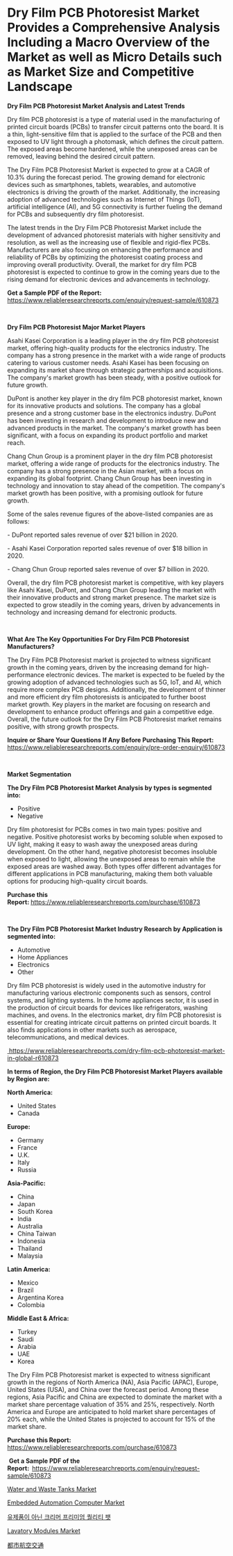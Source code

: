 <p><h1>Dry Film PCB Photoresist Market Provides a Comprehensive Analysis Including a Macro Overview of the Market as well as Micro Details such as Market Size and Competitive Landscape</h1></p><p><strong>Dry Film PCB Photoresist Market Analysis and Latest Trends</strong></p>
<p><p>Dry film PCB photoresist is a type of material used in the manufacturing of printed circuit boards (PCBs) to transfer circuit patterns onto the board. It is a thin, light-sensitive film that is applied to the surface of the PCB and then exposed to UV light through a photomask, which defines the circuit pattern. The exposed areas become hardened, while the unexposed areas can be removed, leaving behind the desired circuit pattern.</p><p>The Dry Film PCB Photoresist Market is expected to grow at a CAGR of 10.3% during the forecast period. The growing demand for electronic devices such as smartphones, tablets, wearables, and automotive electronics is driving the growth of the market. Additionally, the increasing adoption of advanced technologies such as Internet of Things (IoT), artificial intelligence (AI), and 5G connectivity is further fueling the demand for PCBs and subsequently dry film photoresist.</p><p>The latest trends in the Dry Film PCB Photoresist Market include the development of advanced photoresist materials with higher sensitivity and resolution, as well as the increasing use of flexible and rigid-flex PCBs. Manufacturers are also focusing on enhancing the performance and reliability of PCBs by optimizing the photoresist coating process and improving overall productivity. Overall, the market for dry film PCB photoresist is expected to continue to grow in the coming years due to the rising demand for electronic devices and advancements in technology.</p></p>
<p><strong>Get a Sample PDF of the Report:&nbsp;</strong> <a href="https://www.reliableresearchreports.com/enquiry/request-sample/610873">https://www.reliableresearchreports.com/enquiry/request-sample/610873</a></p>
<p>&nbsp;</p>
<p><strong>Dry Film PCB Photoresist Major Market Players</strong></p>
<p><p>Asahi Kasei Corporation is a leading player in the dry film PCB photoresist market, offering high-quality products for the electronics industry. The company has a strong presence in the market with a wide range of products catering to various customer needs. Asahi Kasei has been focusing on expanding its market share through strategic partnerships and acquisitions. The company's market growth has been steady, with a positive outlook for future growth.</p><p>DuPont is another key player in the dry film PCB photoresist market, known for its innovative products and solutions. The company has a global presence and a strong customer base in the electronics industry. DuPont has been investing in research and development to introduce new and advanced products in the market. The company's market growth has been significant, with a focus on expanding its product portfolio and market reach.</p><p>Chang Chun Group is a prominent player in the dry film PCB photoresist market, offering a wide range of products for the electronics industry. The company has a strong presence in the Asian market, with a focus on expanding its global footprint. Chang Chun Group has been investing in technology and innovation to stay ahead of the competition. The company's market growth has been positive, with a promising outlook for future growth.</p><p>Some of the sales revenue figures of the above-listed companies are as follows:</p><p>- DuPont reported sales revenue of over $21 billion in 2020.</p><p>- Asahi Kasei Corporation reported sales revenue of over $18 billion in 2020.</p><p>- Chang Chun Group reported sales revenue of over $7 billion in 2020.</p><p>Overall, the dry film PCB photoresist market is competitive, with key players like Asahi Kasei, DuPont, and Chang Chun Group leading the market with their innovative products and strong market presence. The market size is expected to grow steadily in the coming years, driven by advancements in technology and increasing demand for electronic products.</p></p>
<p>&nbsp;</p>
<p><strong>What Are The Key Opportunities For Dry Film PCB Photoresist Manufacturers?</strong></p>
<p><p>The Dry Film PCB Photoresist market is projected to witness significant growth in the coming years, driven by the increasing demand for high-performance electronic devices. The market is expected to be fueled by the growing adoption of advanced technologies such as 5G, IoT, and AI, which require more complex PCB designs. Additionally, the development of thinner and more efficient dry film photoresists is anticipated to further boost market growth. Key players in the market are focusing on research and development to enhance product offerings and gain a competitive edge. Overall, the future outlook for the Dry Film PCB Photoresist market remains positive, with strong growth prospects.</p></p>
<p><strong>Inquire or Share Your Questions If Any Before Purchasing This Report:</strong> <a href="https://www.reliableresearchreports.com/enquiry/pre-order-enquiry/610873">https://www.reliableresearchreports.com/enquiry/pre-order-enquiry/610873</a></p>
<p>&nbsp;</p>
<p><strong>Market Segmentation</strong></p>
<p><strong>The Dry Film PCB Photoresist Market Analysis by types is segmented into:</strong></p>
<p><ul><li>Positive</li><li>Negative</li></ul></p>
<p><p>Dry film photoresist for PCBs comes in two main types: positive and negative. Positive photoresist works by becoming soluble when exposed to UV light, making it easy to wash away the unexposed areas during development. On the other hand, negative photoresist becomes insoluble when exposed to light, allowing the unexposed areas to remain while the exposed areas are washed away. Both types offer different advantages for different applications in PCB manufacturing, making them both valuable options for producing high-quality circuit boards.</p></p>
<p><strong>Purchase this Report:&nbsp;</strong><a href="https://www.reliableresearchreports.com/purchase/610873">https://www.reliableresearchreports.com/purchase/610873</a></p>
<p>&nbsp;</p>
<p><strong>The Dry Film PCB Photoresist Market Industry Research by Application is segmented into:</strong></p>
<p><ul><li>Automotive</li><li>Home Appliances</li><li>Electronics</li><li>Other</li></ul></p>
<p><p>Dry film PCB photoresist is widely used in the automotive industry for manufacturing various electronic components such as sensors, control systems, and lighting systems. In the home appliances sector, it is used in the production of circuit boards for devices like refrigerators, washing machines, and ovens. In the electronics market, dry film PCB photoresist is essential for creating intricate circuit patterns on printed circuit boards. It also finds applications in other markets such as aerospace, telecommunications, and medical devices.</p></p>
<p><a href="https://www.reliableresearchreports.com/dry-film-pcb-photoresist-market-in-global-r610873">&nbsp;https://www.reliableresearchreports.com/dry-film-pcb-photoresist-market-in-global-r610873</a></p>
<p><strong>In terms of Region, the Dry Film PCB Photoresist Market Players available by Region are:</strong></p>
<p>
    <p> <strong> North America: </strong>
        <ul>
            <li>United States</li>
            <li>Canada</li>
        </ul>
        </p> 
    <p> <strong> Europe: </strong>
        <ul>
            <li>Germany</li>
            <li>France</li>
            <li>U.K.</li>
            <li>Italy</li>
            <li>Russia</li>
        </ul>
        </p> 
    <p> <strong> Asia-Pacific: </strong>
        <ul>
            <li>China</li>
            <li>Japan</li>
            <li>South Korea</li>
            <li>India</li>
            <li>Australia</li>
            <li>China Taiwan</li>
            <li>Indonesia</li>
            <li>Thailand</li>
            <li>Malaysia</li>
        </ul>
        </p> 
    <p> <strong> Latin America: </strong>
        <ul>
            <li>Mexico</li>
            <li>Brazil</li>
            <li>Argentina Korea</li>
            <li>Colombia</li>
        </ul>
        </p> 
    <p> <strong> Middle East & Africa: </strong>
        <ul>
            <li>Turkey</li>
            <li>Saudi</li>
            <li>Arabia</li>
            <li>UAE</li>
            <li>Korea</li>
        </ul>
    </p>
    </p>
<p><p>The Dry Film PCB Photoresist market is expected to witness significant growth in the regions of North America (NA), Asia Pacific (APAC), Europe, United States (USA), and China over the forecast period. Among these regions, Asia Pacific and China are expected to dominate the market with a market share percentage valuation of 35% and 25%, respectively. North America and Europe are anticipated to hold market share percentages of 20% each, while the United States is projected to account for 15% of the market share.</p></p>
<p><strong>Purchase this Report: </strong><a href="https://www.reliableresearchreports.com/purchase/610873">https://www.reliableresearchreports.com/purchase/610873</a></p>
<p>&nbsp;<strong>Get a Sample PDF of the Report:&nbsp;&nbsp;</strong><a href="https://www.reliableresearchreports.com/enquiry/request-sample/610873">https://www.reliableresearchreports.com/enquiry/request-sample/610873</a></p>
<p><strong></strong></p>
<p><p><a href="https://github.com/Airanohannonzb68e5pb53oc1/Market-Research-Report-List-2/blob/main/water-and-waste-tanks-market.md">Water and Waste Tanks Market</a></p><p><a href="https://issuu.com/reportprime-2/docs/embedded-automation-computer-market-size-2030.pptx">Embedded Automation Computer Market</a></p><p><a href="https://github.com/rsg307664904/Market-Research-Report-List-2/blob/main/819363088982.md">유제품이 아닌 크리머 프리미엄 퀄리티 팻</a></p><p><a href="https://github.com/IsmaelBlick2023/Market-Research-Report-List-1/blob/main/lavatory-modules-market.md">Lavatory Modules Market</a></p><p><a href="https://github.com/xnljig2898992/Market-Research-Report-List-2/blob/main/943680897423.md">都市航空交通</a></p></p>